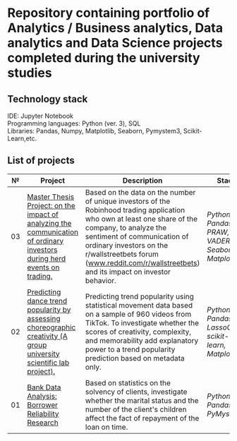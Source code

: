 # Repository containing portfolio of Analytics / Business analytics, Data analytics and Data Science projects completed during the university studies

## Technology stack
IDE: Jupyter Notebook <br>
Programming languages: Python (ver. 3), SQL <br>
Libraries: Pandas, Numpy, Matplotlib, Seaborn, Pymystem3, Scikit-Learn,etc. <br>

## List of projects

 № | Project | Description | Stack
--- | --- | --- | ---
03 | [Master Thesis Project: on the impact of analyzing the communication of ordinary investors during herd events on trading.](https://github.com/12ozm0use/Portfolio/tree/main/research_reliability_of_borrowers) | Based on the data on the number of unique investors of the Robinhood trading application who own at least one share of the company, to analyze the sentiment of communication of ordinary investors on the r/wallstreetbets forum (www.reddit.com/r/wallstreetbets) and its impact on investor behavior. | *Python, Pandas, PRAW, VADER, Seaborn, Matplotlib*
02 | [Predicting dance trend popularity by assessing choreographic creativity (A group university scientific lab project).](https://github.com/12ozm0use/Portfolio/tree/main/CreativeAI) | Predicting trend popularity using statistical movement data based on a sample of 960 videos from TikTok. To investigate whether the scores of creativity, complexity, and memorability add explanatory power to a trend popularity prediction based on metadata only. | *Python, Pandas, LassoCV, scikit-learn, Matplotlib*
01 | [Bank Data Analysis: Borrower Reliability Research](https://github.com/12ozm0use/Portfolio/tree/main/research_reliability_of_borrowers) | Based on statistics on the solvency of clients, investigate whether the marital status and the number of the client's children affect the fact of repayment of the loan on time. | *Python, Pandas, PyMystem3*

